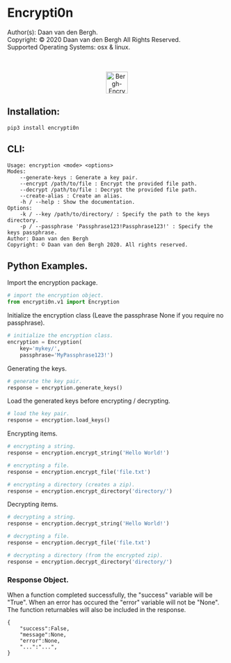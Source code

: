 # Encrypti0n
Author(s):  Daan van den Bergh.<br>
Copyright:  © 2020 Daan van den Bergh All Rights Reserved.<br>
Supported Operating Systems: osx & linux.<br>
<br>
<br>
<p align="center">
  <img src="https://github.com/vandenberghinc/storage/blob/master/images/logo.png?raw=true" alt="Bergh-Encryption" width="50"/>
</p>


## Installation:

	pip3 install encrypti0n

## CLI:
	Usage: encryption <mode> <options> 
	Modes:
		--generate-keys : Generate a key pair.
	    --encrypt /path/to/file : Encrypt the provided file path.
	    --decrypt /path/to/file : Decrypt the provided file path.
	    --create-alias : Create an alias.
	    -h / --help : Show the documentation.
	Options:
	    -k / --key /path/to/directory/ : Specify the path to the keys directory.
	    -p / --passphrase 'Passphrase123!Passphrase123!' : Specify the keys passphrase.
	Author: Daan van den Bergh 
	Copyright: © Daan van den Bergh 2020. All rights reserved.

## Python Examples.
Import the encryption package.
```python
# import the encryption object.
from encrypti0n.v1 import Encryption
```

Initialize the encryption class (Leave the passphrase None if you require no passphrase).
```python
# initialize the encryption class.
encryption = Encryption(
	key='mykey/',
	passphrase='MyPassphrase123!')
```

Generating the keys.
```python
# generate the key pair.
response = encryption.generate_keys()
```

Load the generated keys before encrypting / decrypting.
```python
# load the key pair.
response = encryption.load_keys()
```

Encrypting items.
```python
# encrypting a string.
response = encryption.encrypt_string('Hello World!')

# encrypting a file.
response = encryption.encrypt_file('file.txt')

# encrypting a directory (creates a zip).
response = encryption.encrypt_directory('directory/')
```

Decrypting items.
```python
# decrypting a string.
response = encryption.decrypt_string('Hello World!')

# decrypting a file.
response = encryption.decrypt_file('file.txt')

# decrypting a directory (from the encrypted zip).
response = encryption.decrypt_directory('directory/')
```

### Response Object.
When a function completed successfully, the "success" variable will be "True". When an error has occured the "error" variable will not be "None". The function returnables will also be included in the response.

	{
		"success":False,
		"message":None,
		"error":None,
		"...":"...",
	}